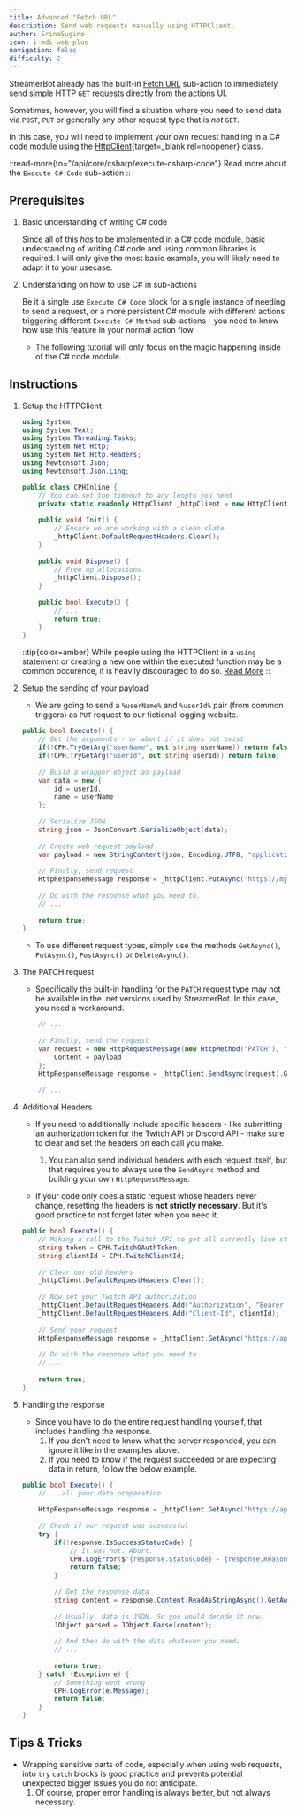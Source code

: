 ```yaml
---
title: Advanced "Fetch URL"
description: Send web requests manually using HTTPClient.
author: ErinaSugino
icon: i-mdi-web-plus
navigation: false
difficulty: 2
---
```


StreamerBot already has the built-in [Fetch URL](/api/sub-actions/core/network/fetch-url) sub-action to immediately send simple HTTP `GET` requests directly from the actions UI.

Sometimes, however, you will find a situation where you need to send data via `POST`, `PUT` or generally any other request type that is *not* `GET`.

In this case, you will need to implement your own request handling in a C# code module using the [HttpClient](https://learn.microsoft.com/en-us/dotnet/api/system.net.http.httpclient?view=net-9.0){target=_blank rel=noopener} class.

::read-more{to="/api/core/csharp/execute-csharp-code"}
Read more about the `Execute C# Code` sub-action
::

## Prerequisites

1. Basic understanding of writing C# code

    Since all of this *has* to be implemented in a C# code module, basic understanding of writing C# code and using common libraries is required. I will only give the most basic example, you will likely need to adapt it to your usecase.

2. Understanding on how to use C# in sub-actions

    Be it a single use `Execute C# Code` block for a single instance of needing to send a request, or a more persistent C# module with different actions triggering different `Execute C# Method` sub-actions - you need to know how use this feature in your normal action flow.

    - The following tutorial will only focus on the magic happening inside of the C# code module.

## Instructions

1. Setup the HTTPClient

    ```cs [Basic Setup]
    using System;
	using System.Text;
    using System.Threading.Tasks;
    using System.Net.Http;
    using System.Net.Http.Headers;
    using Newtonsoft.Json;
    using Newtonsoft.Json.Linq;
    
    public class CPHInline {
		// You can set the timeout to any length you need
		private static readonly HttpClient _httpClient = new HttpClient{Timeout = TimeSpan.FromSeconds(30)};
		
		public void Init() {
			// Ensure we are working with a clean slate
			_httpClient.DefaultRequestHeaders.Clear();
		}
		
		public void Dispose() {
			// Free up allocations
			_httpClient.Dispose();
		}
		
		public bool Execute() {
			// ...
			return true;
		}
	}
	```
	
	::tip{color=amber}
	While people using the HTTPClient in a `using` statement or creating a new one within the executed function may be a common occurence, it is heavily discouraged to do so. [Read More](https://extensions.streamer.bot/t/httpclient-and-you/1369)
	::

2. Setup the sending of your payload

    - We are going to send a `%userName%` and `%userId%` pair (from common triggers) as `PUT` request to our fictional logging website.

    ```cs [Send PUT payload in Execute method]
	public bool Execute() {
		// Get the arguments - or abort if it does not exist
		if(!CPH.TryGetArg("userName", out string userName)) return false;
		if(!CPH.TryGetArg("userId", out string userId)) return false;
		
		// Build a wrapper object as payload
		var data = new {
			id = userId,
			name = userName
		};
		
		// Serialize JSON
		string json = JsonConvert.SerializeObject(data);
		
		// Create web request payload
		var payload = new StringContent(json, Encoding.UTF8, "application/json");
		
		// Finally, send request
		HttpResponseMessage response = _httpClient.PutAsync("https://my-logging-server.com", payload).GetAwaiter().GetResult();
		
		// Do with the response what you need to.
		// ...
		
		return true;
	}
	```
	
	- To use different request types, simply use the methods `GetAsync()`, `PutAsync()`, `PostAsync()` or `DeleteAsync()`.

3. The PATCH request

    - Specifically the built-in handling for the `PATCH` request type may not be available in the .net versions used by StreamerBot. In this case, you need a workaround.
	
	```cs [PATCH workaround]
		// ...
		
		// Finally, send the request
		var request = new HttpRequestMessage(new HttpMethod("PATCH"), "https://my-logging-server.com"){
			Content = payload
		};
		HttpResponseMessage response = _httpClient.SendAsync(request).GetAwaiter().GetResult();
		
		// ...
	```
	
4. Additional Headers

    - If you need to additionally include specific headers - like submitting an authorization token for the Twitch API or Discord API - make sure to clear and set the headers on each call you make.
		1. You can also send individual headers with each request itself, but that requires you to always use the `SendAsync` method and building your own `HttpRequestMessage`.
	
	- If your code only does a static request whose headers never change, resetting the headers is **not strictly necessary**. But it's good practice to not forget later when you need it.
	
	```cs [Header management]
	public bool Execute() {
		// Making a call to the Twitch API to get all currently live streams
		string token = CPH.TwitchOAuthToken;
		string clientId = CPH.TwitchClientId;
		
		// Clear our old headers
		_httpClient.DefaultRequestHeaders.Clear();
		
		// Now set your Twitch API authorization
		_httpClient.DefaultRequestHeaders.Add("Authorization", "Bearer "+token);
		_httpClient.DefaultRequestHeaders.Add("Client-Id", clientId);
		
		// Send your request
		HttpResponseMessage response = _httpClient.GetAsync("https://api.twitch.tv/helix/streams").GetAwaiter().GetResult();
		
		// Do with the response what you need to.
		// ...
		
		return true;
	}
	```
	
5. Handling the response

    - Since you have to do the entire request handling yourself, that includes handling the response.
		1. If you don't need to know what the server responded, you can ignore it like in the examples above.
		2. If you need to know if the request succeeded or are expecting data in return, follow the below example.
	
	```cs [Response handling]
	public bool Execute() {
		// ...all your data preparation
		
		HttpResponseMessage response = _httpClient.GetAsync("https://api.twitch.tv/helix/streams").GetAwaiter().GetResult();
		
		// Check if our request was successful
		try {
			if(!response.IsSuccessStatusCode) {
				// It was not. Abort.
				CPH.LogError($"{response.StatusCode} - {response.ReasonPhrase}");
				return false;
			}
			
			// Get the response data
			string content = response.Content.ReadAsStringAsync().GetAwaiter().GetResult();
			
			// Usually, data is JSON. So you would decode it now.
			JObject parsed = JObject.Parse(content);
			
			// And then do with the data whatever you need.
			// ...
			
			return true;
		} catch (Exception e) {
			// Something went wrong
			CPH.LogError(e.Message);
			return false;
		}
	}
	```

## Tips & Tricks

- Wrapping sensitive parts of code, especially when using web requests, into `try` `catch` blocks is good practice and prevents potential unexpected bigger issues you do not anticipate.
	1. Of course, proper error handling is always better, but not always necessary.